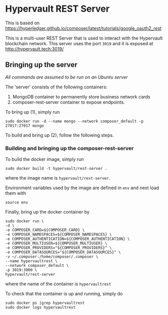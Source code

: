 # Hypervault REST Server

This is based on https://hyperledger.github.io/composer/latest/tutorials/google_oauth2_rest 

This is a multi-user REST Server that is used to interact with the Hypervault blockchain network. This server uses the port `3019` and it is exposed at http://hypervault.tech:3019/

## Bringing up the server

*All commands are assumed to be run on an Ubuntu server*

The 'server' consists of the following containers: 

1. MongoDB container to permanently store business network cards
2. composer-rest-server container to expose endpoints. 

To bring up (1), simply run 

```
sudo docker run -d --name mongo --network composer_default -p 27017:27017 mongo
```

To build and bring up (2), follow the following steps. 

### Building and bringing up the composer-rest-server

To build the docker image, simply run 

```
sudo docker build -t hypervault/rest-server .
```

where the image name is `hypervault/rest-server`.

Environment variables used by the image are defined in `env` and next load them with 

```
source env
```

Finally, bring up the docker container by 

```
sudo docker run \
-d \
-e COMPOSER_CARD=${COMPOSER_CARD} \
-e COMPOSER_NAMESPACES=${COMPOSER_NAMESPACES} \
-e COMPOSER_AUTHENTICATION=${COMPOSER_AUTHENTICATION} \
-e COMPOSER_MULTIUSER=${COMPOSER_MULTIUSER} \
-e COMPOSER_PROVIDERS="${COMPOSER_PROVIDERS}" \
-e COMPOSER_DATASOURCES="${COMPOSER_DATASOURCES}" \
-v ~/.composer:/home/composer/.composer \
--name hypervaultrest \
--network composer_default \
-p 3019:3000 \
hypervault/rest-server
```

where the name of the container is `hypervaultrest`

To check that the container is up and running, simply do 

```
sudo docker ps |grep hypervaultrest
sudo docker logs hypervaultrest
```

